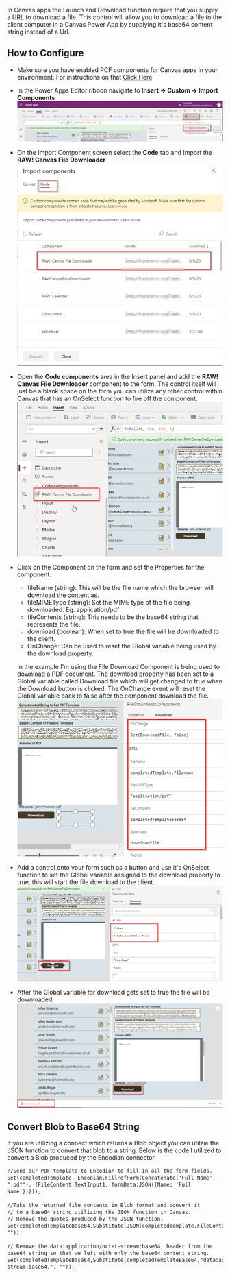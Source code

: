 In Canvas apps the Launch and Download function require that you supply a URL to download a file.  This control will allow you to download a file to the client computer in a Canvas Power App by supplying it's base64 content string instead of a Url.

## How to Configure

* Make sure you have enabled PCF components for Canvas apps in your environment.  For instructions on that [Click Here](https://docs.microsoft.com/en-us/powerapps/developer/component-framework/component-framework-for-canvas-apps)

* In the Power Apps Editor ribbon navigate to **Insert -> Custom -> Import Components**
![Import Component](./images/ImportComponentRibbon.png)

* On the Import Component screen select the **Code** tab and Import the **RAW! Canvas File Downloader**
![Add Component](./images/ImportComponent.png)

* Open the **Code components** area in the Insert panel and add the **RAW! Canvas File Downloader** component to the form.  The control itself will just be a blank space on the form you can utilize any other control within Canvas that has an OnSelect function to fire off the component.
![Add Component to Form](./images/AddComponentToForm.png)

* Click on the Component on the form and set the Properties for the component.
    * fileName (string): This will be the file name which the browser will download the content as.
    * fileMIMEType (string): Set the MIME type of the file being downloaded.  Eg. application/pdf
    * fileContents (string): This needs to be the base64 string that represents the file.
    * download (boolean): When set to true the file will be downloaded to the client.
    * OnChange: Can be used to reset the Global variable being used by the download property.

    In the example I'm using the File Download Component is being used to download a PDF document.  The download property has been set to a Global variable called Download file which will get changed to true when the Download button is clicked.  The OnChange event will reset the Global variable back to false after the component download the file.
    ![Component Properties](./images/ComponentProperties.png)

* Add a control onto your form such as a button and use it's OnSelect function to set the Global variable assigned to the download property to true, this will start the file download to the client.
![Download Button](./images/DownloadButton.png)

* After the Global variable for download gets set to true the file will be downloaded.
![File Downloaded](./images/FileDownloaded.png)

## Convert Blob to Base64 String
If you are utilizing a connect which returns a Blob object you can utilzie the JSON function to convert that blob to a string.  Below is the code I utilized to convert a Blob produced by the Encodian connector.

``` 
//Send our PDF template to Encodian to fill in all the form fields.
Set(completedTemplate, Encodian.FillPdfForm(Concatenate('Full Name', ".pdf"), {FileContent:TextInput1, formData:JSON({Name: 'Full Name'})}));

//Take the returned file contents in Blob format and convert it 
// to a base64 string utilizing the JSON function in Canvas.
// Remove the quotes produced by the JSON function.
Set(completedTemplateBase64,Substitute(JSON(completedTemplate.FileContent,JSONFormat.IncludeBinaryData),"""", ""));

// Remove the data:application/octet-stream;base64, header from the base64 string so that we left with only the base64 content string.
Set(completedTemplateBase64,Substitute(completedTemplateBase64,"data:application/octet-stream;base64,", ""));
```